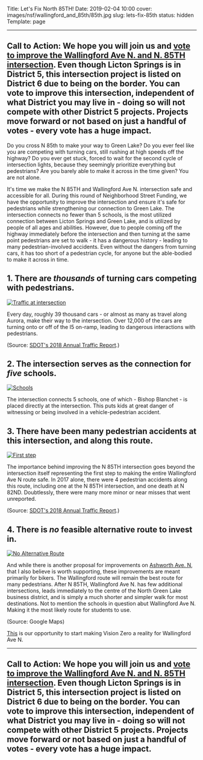 Title: Let's Fix North 85TH!
Date: 2019-02-04 10:00
cover: images/nsf/wallingford_and_85th/85th.jpg
slug: lets-fix-85th
status: hidden
Template: page

---
**Call to Action:** We hope you will join us and [vote to improve the Wallingford Ave N. and N. 85TH intersection](https://nsf.consider.it/2019-114?results=true).
Even though Licton Springs is in District 5, this intersection project is listed on District 6 due to being on the border. You can vote to improve this intersection, independent of what District you may live in - doing so will not compete with other District 5 projects. Projects move forward or not based on just a handful of votes - every vote has a huge impact.
---

Do you cross N 85th to make your way to Green Lake? Do you ever feel like you are competing with turning cars, still rushing at high speeds off the highway? Do you ever get stuck, forced to wait for the second cycle of intersection lights, because they seemingly prioritize everything but pedestrians? Are you barely able to make it across in the time given? You are not alone.

It's time we make the N 85TH and Wallingford Ave N. intersection safe and accessible for all. During this round of Neighborhood Street Funding, we have the opportunity to improve the intersection and ensure it's safe for pedestrians while strengthening our connection to Green Lake. The intersection connects no fewer than 5 schools, is the most utilized connection between Licton Springs and Green Lake, and is utilized by people of all ages and abilities. However, due to people coming off the highway immediately before the intersection and then turning at the same point pedestrians are set to walk - it has a dangerous history - leading to many pedestrian-involved accidents. Even without the dangers from turning cars, it has too short of a pedestrian cycle, for anyone but the able-bodied to make it across in time.

## 1. There are *thousands* of turning cars competing with pedestrians.

[![Traffic at intersection](/images/nsf/wallingford_and_85th/traffic.jpg)](/images/nsf/wallingford_and_85th/traffic.jpg)

Every day, roughly 39 thousand cars - or almost as many as travel along Aurora, make their way to the intersection. Over 12,000 of the cars are turning onto or off of the I5 on-ramp, leading to dangerous interactions with pedestrians.

(Source: [SDOT's 2018 Annual Traffic Report](/images/nsf/wallingford_and_85th/2018_traffic_report.pdf).)

## 2. The intersection serves as the connection for *five* schools.

[![Schools](/images/nsf/wallingford_and_85th/schools.jpg)](/images/nsf/wallingford_and_85th/schools.jpg)

The intersection connects 5 schools, one of which - Bishop Blanchet - is placed directly at the intersection. This puts kids at great danger of witnessing or being involved in a vehicle-pedestrian accident.

## 3. There have been many pedestrian accidents at this intersection, and along this route.

[![First step](/images/nsf/wallingford_and_85th/accidents.jpg)](/images/nsf/wallingford_and_85th/accidents.jpg)

The importance behind improving the N 85TH intersection goes beyond the intersection itself representing the first step to making the entire Wallingford Ave N route safe.
In 2017 alone, there were 4 pedestrian accidents along this route, including one at the N 85TH intersection, and one death at N 82ND. Doubtlessly, there were many more minor or near misses that went unreported.

(Source: [SDOT's 2018 Annual Traffic Report](/images/nsf/wallingford_and_85th/2018_traffic_report.pdf).)

## 4. There is *no* feasible alternative route to invest in.

[![No Alternative Route](/images/nsf/wallingford_and_85th/walk.jpg)](/images/nsf/wallingford_and_85th/walk.jpg)

And while there is another proposal for improvements on [Ashworth Ave. N](https://nsf.consider.it/2019-25?results=true), that I also believe is worth supporting,
these improvements are meant primarily for bikers. The Wallingford route will remain the best route for many pedestrians. After N 85TH, Wallingford Ave N. has few additional intersections, leads immediately to the centre of the North Green Lake business district, and is simply a much shorter and simpler walk for most destinations.
Not to mention the schools in question abut Wallingford Ave N. Making it the most likely route for students to use.

(Source: Google Maps)

[This](https://nsf.consider.it/2019-114?results=true) is our opportunity to start making Vision Zero a reality for Wallingford Ave N.

---
**Call to Action:** We hope you will join us and [vote to improve the Wallingford Ave N. and N. 85TH intersection](https://nsf.consider.it/2019-114?results=true).
Even though Licton Springs is in District 5, this intersection project is listed on District 6 due to being on the border. You can vote to improve this intersection, independent of what District you may live in - doing so will not compete with other District 5 projects. Projects move forward or not based on just a handful of votes - every vote has a huge impact.
---

